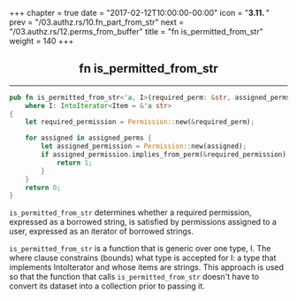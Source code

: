 +++
chapter = true
date = "2017-02-12T10:00:00-00:00"
icon = "<b>3.11. </b>"
prev = "/03.authz.rs/10.fn_part_from_str"
next = "/03.authz.rs/12.perms_from_buffer"
title = "fn is_permitted_from_str"
weight = 140
+++

## <center>fn is_permitted_from_str</center>
<hr/>

```rust
pub fn is_permitted_from_str<'a, I>(required_perm: &str, assigned_perms: I) -> i32
    where I: IntoIterator<Item = &'a str>
{
    let required_permission = Permission::new(&required_perm);

    for assigned in assigned_perms {
        let assigned_permission = Permission::new(assigned);
        if assigned_permission.implies_from_perm(&required_permission) {
            return 1;
        }
    }
    return 0;
}
```
``is_permitted_from_str`` determines whether a required permission, expressed as a borrowed string, is satisfied by permissions assigned to a user, expressed as an iterator of borrowed strings.

``is_permitted_from_str`` is a function that is generic over one type, I.  The where clause constrains (bounds) what type is accepted for I:  a type that implements IntoIterator and whose items are strings.  This approach is used so that the function that calls ``is_permitted_from_str`` doesn't have to convert its dataset into a collection prior to passing it.
